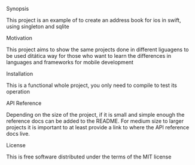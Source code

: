 Synopsis

This project is an example of to create an address book for ios in swift, using singleton and sqlite

Motivation

This project aims to show the same projects done in different liguagens to be used ditática way for those who want to learn the differences in languages and frameworks for mobile development

Installation

This is a functional whole project, you only need to compile to test its operation

API Reference

Depending on the size of the project, if it is small and simple enough the reference docs can be added to the README. For medium size to larger projects it is important to at least provide a link to where the API reference docs live.

License

This is free software distributed under the terms of the MIT license
